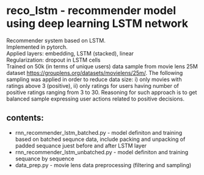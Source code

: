# reco_lstm - recommender model using deep learning LSTM network 

Recommender system based on LSTM.\
Implemented in pytorch.\
Applied layers: embedding, LSTM (stacked), linear\
Regularization: dropout in LSTM cells \
Trained on 50k (in terms of unique users) data sample from movie lens 25M dataset https://grouplens.org/datasets/movielens/25m/. 
The following sampling was applied in order to reduce data size: i) only movies with ratings above 3 (positive), ii) only ratings for users having number of positive ratings ranging from 3 to 30. Reasoning for such approach is to get balanced sample expressing user actions related to positive decisions.       


## contents:
- rnn_recommender_lstm_batched.py - model definiton and training based on batched sequnce data, include packing and unpacking of padded sequance juest before and after LSTM layer
- rnn_recommender_lstm_unbatched.py - model definiton and training sequance by sequence    
- data_prep.py - movie lens data preprocessing (filtering and sampling)  



